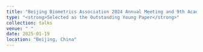 ```yaml
---
title: "Beijing Biometrics Association 2024 Annual Meeting and 9th Academic Exchange Seminar"
type: "<strong>Selected as the Outstanding Young Paper</strong>"
collection: talks
venue: " "
date: 2025-01-19
location: "Beijing, China"
---
```

